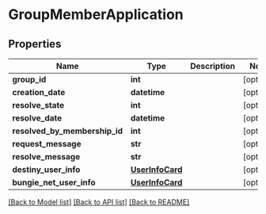 # GroupMemberApplication

## Properties
Name | Type | Description | Notes
------------ | ------------- | ------------- | -------------
**group_id** | **int** |  | [optional] 
**creation_date** | **datetime** |  | [optional] 
**resolve_state** | **int** |  | [optional] 
**resolve_date** | **datetime** |  | [optional] 
**resolved_by_membership_id** | **int** |  | [optional] 
**request_message** | **str** |  | [optional] 
**resolve_message** | **str** |  | [optional] 
**destiny_user_info** | [**UserInfoCard**](UserInfoCard.md) |  | [optional] 
**bungie_net_user_info** | [**UserInfoCard**](UserInfoCard.md) |  | [optional] 

[[Back to Model list]](../README.md#documentation-for-models) [[Back to API list]](../README.md#documentation-for-api-endpoints) [[Back to README]](../README.md)


